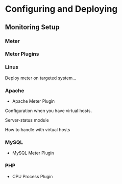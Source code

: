 # Configuring and Deploying

## Monitoring Setup

### Meter

### Meter Plugins

### Linux

Deploy meter on targeted system...


### Apache

- Apache Meter Plugin

Configuration when you have virtual hosts.

Server-status module 

How to handle with virtual hosts

### MySQL

- MySQL Meter Plugin

### PHP

- CPU Process Plugin


